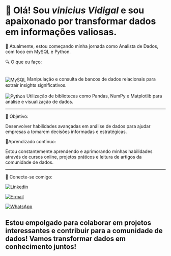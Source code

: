 # 👋 Olá! Sou _vinicius Vidigal_ e sou apaixonado por transformar dados em informações valiosas.

 🚀 Atualmente, estou começando minha jornada como Analista de Dados, com foco em MySQL e Python.
 
 🔍 O que eu faço:

<div style="display: inline_block"><br/>
  <img align="center" alt="MySQL" src="https://img.shields.io/badge/MySQL-00000F?style=for-the-badge&logo=mysql&logoColor=white " />
Manipulação e consulta de bancos de dados relacionais para extrair insights significativos.
</div>

<div style="display: inline_block"><br/>
  <img align="center" alt="Python" src="https://img.shields.io/badge/Python-3776AB?style=for-the-badge&logo=python&logoColor=white" />
Utilização de bibliotecas como Pandas, NumPy e Matplotlib para análise e visualização de dados.
</div>

---
🎯 Objetivo:

Desenvolver habilidades avançadas em análise de dados para ajudar empresas a tomarem decisões informadas e estratégicas.

🌱Aprendizado contínuo:

Estou constantemente aprendendo e aprimorando minhas habilidades através de cursos online, projetos práticos e leitura de artigos da comunidade de dados.

---

🔗 Conecte-se comigo:

[![Linkedin](https://img.shields.io/badge/LinkedIn-0077B5?style=for-the-badge&logo=linkedin&logoColor=white)](https://linkedin.com/in/vinicius-barreto-vidigal-726868247)

[![E-mail](https://img.shields.io/badge/Gmail-D14836?style=for-the-badge&logo=gmail&logoColor=white)](mailto:vinicius.b.vidigal@gmail.com)

[![WhatsApp](https://img.shields.io/badge/WhatsApp-25D366?style=for-the-badge&logo=whatsapp&logoColor=white)](https://wa.me/+5524974047427)

## Estou empolgado para colaborar em projetos interessantes e contribuir para a comunidade de dados! Vamos transformar dados em conhecimento juntos!

